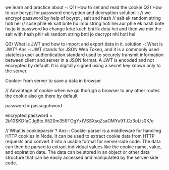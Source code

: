 we learn and practice about -:
Q1) How to set and read the cookie 
Q2) How to use bcrypt for password encryption and decryption
solution-: 
// we encrypt password by help of bcyrpt , salt and hash
// salt ek random string hoti hei 
// sbse phle ek salt bnte ho lmbi string hoti hei aur phie ek hash bnte ho jo ki password ko change krke kuch bhi lik deta hei and then we mix the salt with hash phir ek random string bnti jo decrypt nhi  hoti hei 

Q3) What is JWT and how to import and export data in it. 
solution -:
 What is JWT?
Ans -: JWT stands for JSON Web Token, and it is a commonly used stateless user authentication standard used to securely transmit information between client and server in a JSON format. A JWT is encoded and not encrypted by default. It is digitally signed using a secret key known only to the server.




Cookie- from server to save a data in browser


// Advantage of cookie
when we go thorugh a browser to any other routes the cookie also go there by default




password = passuguhword

encrypted password =    $2b$10$KDfaCJg8tx./I520m359TOgYxtVSSXsqZsaOMYu9T.Cz3oLis0K/e    





// What is cookieparser ?
Ans-: Cookie-parser is a middleware for handling HTTP cookies in Node. It can be used to extract cookie data from HTTP requests and convert it into a usable format for server-side code. The data can then be parsed to extract individual values like the cookie name, value, and expiration date. The data can be stored in an object or other data structure that can be easily accessed and manipulated by the server-side code.